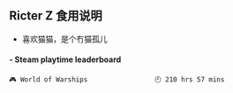 ## Ricter Z 食用说明
- 喜欢猫猫，是个冇猫孤儿

<!-- steam-box start -->
#### - Steam playtime leaderboard
```text
🎮 World of Warships                 🕘 210 hrs 57 mins
```
<!-- Powered by https://github.com/YouEclipse/steam-box . -->
<!-- steam-box end -->
